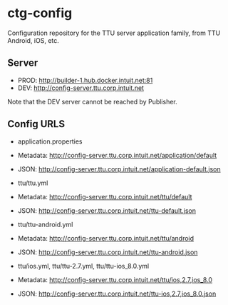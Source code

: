# ctg-config

Configuration repository for the TTU server application family, from TTU Android, iOS, etc.

## Server

* PROD: http://builder-1.hub.docker.intuit.net:81
* DEV: http://config-server.ttu.corp.intuit.net

Note that the DEV server cannot be reached by Publisher.

## Config URLS

* application.properties
 * Metadata: http://config-server.ttu.corp.intuit.net/application/default
 * JSON: http://config-server.ttu.corp.intuit.net/application-default.json

* ttu/ttu.yml
 * Metadata: http://config-server.ttu.corp.intuit.net/ttu/default
 * JSON: http://config-server.ttu.corp.intuit.net/ttu-default.json

* ttu/ttu-android.yml
 * Metadata: http://config-server.ttu.corp.intuit.net/ttu/android
 * JSON: http://config-server.ttu.corp.intuit.net/ttu-android.json

* ttu/ios.yml, ttu/ttu-2.7.yml, ttu/ttu-ios_8.0.yml
 * Metadata: http://config-server.ttu.corp.intuit.net/ttu/ios,2.7,ios_8.0
 * JSON: http://config-server.ttu.corp.intuit.net/ttu-ios,2.7,ios_8.0.json
